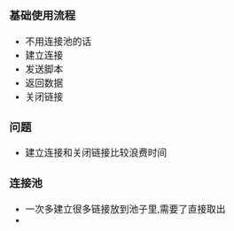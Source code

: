 <span  style="font-family: Simsun,serif; font-size: 17px; ">

### 基础使用流程

- 不用连接池的话
- 建立连接
- 发送脚本
- 返回数据
- 关闭链接

### 问题

- 建立连接和关闭链接比较浪费时间

### 连接池

- 一次多建立很多链接放到池子里,需要了直接取出
- 

</span>